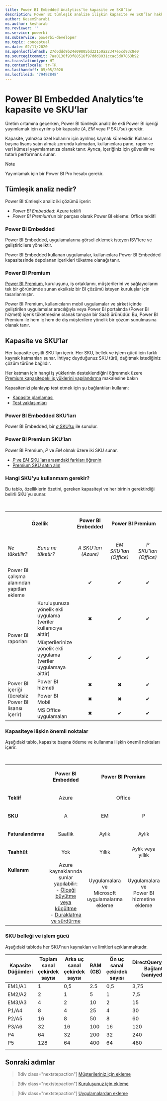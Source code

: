 ```yaml
---
title: Power BI Embedded Analytics’te kapasite ve SKU’lar
description: Power BI tümleşik analize ilişkin kapasite ve SKU’lar hakkında bilgi edinin.
author: KesemSharabi
ms.author: kesharab
ms.reviewer: ''
ms.service: powerbi
ms.subservice: powerbi-developer
ms.topic: conceptual
ms.date: 02/11/2020
ms.openlocfilehash: 27d6ddd9b24e09805bd22150a22347e5cd93c8e0
ms.sourcegitcommit: 7aa0136f93f88516f97ddd8031ccac5d07863b92
ms.translationtype: HT
ms.contentlocale: tr-TR
ms.lasthandoff: 05/05/2020
ms.locfileid: "79492848"
---
```

# <a name="capacity-and-skus-in-power-bi-embedded-analytics"></a>Power BI Embedded Analytics’te kapasite ve SKU’lar

Üretim ortamına geçerken, Power BI tümleşik analiz ile ekli Power BI içeriği yayımlamak için ayrılmış bir kapasite (*A*, *EM* veya *P* SKU’su) gerekir.

Kapasite, yalnızca özel kullanım için ayrılmış kaynak kümesidir. Kullanıcı başına lisans satın almak zorunda kalmadan, kullanıcılara pano, rapor ve veri kümesi yayımlamanıza olanak tanır. Ayrıca, içeriğiniz için güvenilir ve tutarlı performans sunar.

>[!NOTE]
>Yayımlamak için bir Power BI Pro hesabı gerekir.

## <a name="what-is-embedded-analytics"></a>Tümleşik analiz nedir?

Power BI tümleşik analiz iki çözümü içerir:
* *Power BI Embedded*: Azure teklifi
* *Power BI Premium*’un bir parçası olarak Power BI ekleme: Office teklifi

### <a name="power-bi-embedded"></a>Power BI Embedded

Power BI Embedded, uygulamalarına görsel eklemek isteyen ISV’lere ve geliştiricilere yöneliktir.

Power BI Embedded kullanan uygulamalar, kullanıcılara Power BI Embedded kapasitesinde depolanan içerikleri tüketme olanağı tanır.

### <a name="power-bi-premium"></a>Power BI Premium

[Power BI Premium](../../service-premium-what-is.md), kuruluşunu, iş ortaklarını, müşterilerini ve sağlayıcılarını tek bir görünümde sunan eksiksiz bir BI çözümü isteyen kuruluşlar için tasarlanmıştır.

Power BI Premium, kullanıcıların mobil uygulamalar ve şirket içinde geliştirilen uygulamalar aracılığıyla veya Power BI portalında (Power BI hizmeti) içerik tüketmesine olanak tanıyan bir SaaS ürünüdür. Bu, Power BI Premium ile hem iç hem de dış müşterilere yönelik bir çözüm sunulmasına olanak tanır.

## <a name="capacity-and-skus"></a>Kapasite ve SKU’lar

Her kapasite çeşitli SKU’ları içerir. Her SKU, bellek ve işlem gücü için farklı kaynak katmanları sunar. İhtiyaç duyduğunuz SKU türü, dağıtmak istediğiniz çözüm türüne bağlıdır.

Her katman için hangi iş yüklerinin desteklendiğini öğrenmek üzere [Premium kapasitedeki iş yüklerini yapılandırma](../../service-admin-premium-workloads.md) makalesine bakın

Kapasitenizi planlayıp test etmek için şu bağlantıları kullanın:
* [Kapasite planlaması](embedded-capacity-planning.md)
* [Test yaklaşımları](../../service-premium-capacity-optimize.md#testing-approaches)

### <a name="power-bi-embedded-skus"></a>Power BI Embedded SKU’ları

Power BI Embedded, bir [*a* SKU’su](../../service-admin-premium-purchase.md#purchase-a-skus-for-testing-and-other-scenarios) ile sunulur.

### <a name="power-bi-premium-skus"></a>Power BI Premium SKU’ları

Power BI Premium, *P* ve *EM* olmak üzere iki SKU sunar.
* [*P* ve *EM* SKU’ları arasındaki farkları öğrenin](../../service-premium-what-is.md#subscriptions-and-licensing)
* [Premium SKU satın alın](../../service-admin-premium-purchase.md)

### <a name="which-sku-should-i-use"></a>Hangi SKU’yu kullanmam gerekir?

Bu tablo, özelliklerin özetini, gereken kapasiteyi ve her birinin gerektirdiği belirli SKU’yu sunar. 

</br>
<table>
<col width="20%">
<col width="20%">
<col width="20%">
<col width="20%">
<col width="20%">
<tbody>
<tr>
<td style="text-align: center"; colspan="2"><p><b>Özellik</b></p></td>
<td style="text-align: center">
<p><b>Power BI Embedded</b></p>
</td>
<td style="text-align: center"; colspan="2">
<p><b>Power BI Premium</b></p>
</td>
</tr>
<tr>
<td><p><em>Ne tüketilir?</em><p></td>
<td><p><em>Bunu ne tüketir?</em><p></td>
<td style="text-align: center"><p><em>A SKU’ları</br>(Azure)</em></p></td>
<td style="text-align: center"><p><em>EM SKU’ları</br>(Office)</em></p></td>
<td style="text-align: center"><p><em>P SKU’ları</br>(Office)</em></p></td>
</tr>
<tr>
<td>Power BI çalışma alanından yapıtları ekleme</td>
<td>
</td>
<td style="text-align: center">✔</td>
<td style="text-align: center">✔</td>
<td style="text-align: center">✔</td>
</tr>
<tr>
<td rowspan="2">Power BI raporları</td>
<td>Kuruluşunuza yönelik ekli uygulama</br>(veriler kullanıcıya aittir)</td>
<td style="text-align: center">✖</td>
<td style="text-align: center">✔</td>
<td style="text-align: center">✔</td>
</tr>
<tr>
<td>Müşterilerinize yönelik ekli uygulama</br>(veriler uygulamaya aittir)</td>
<td style="text-align: center">✔</td>
<td style="text-align: center">✔</td>
<td style="text-align: center">✔</td>
</tr>
<tr>
<td rowspan="3">Power BI içeriği<br>(ücretsiz Power BI lisansı içerir)</td>
<td>Power BI hizmeti</td>
<td style="text-align: center">✖</td>
<td style="text-align: center">✖</td>
<td style="text-align: center">✔</td>
</tr>
<tr>
<td>Power BI Mobil</td>
<td style="text-align: center">✖</td>
<td style="text-align: center">✖</td>
<td style="text-align: center">✔</td>
</tr>
<tr>
<td>MS Office uygulamaları</td>
<td style="text-align: center">✖</td>
<td style="text-align: center">✔</td>
<td style="text-align: center">✔</td>
</tr>
</tbody>
</table>

### <a name="capacity-considerations"></a>Kapasiteye ilişkin önemli noktalar

Aşağıdaki tablo, kapasite başına ödeme ve kullanıma ilişkin önemli noktaları içerir.

</br>
<table>
<tbody>
<tr>
<td></td>
<td style="text-align: center;"><p><strong>Power BI Embedded</strong></p></td>
<td style="text-align: center;" colspan="2"><p><strong>Power BI Premium</strong></p></td>
</tr>
<tr>
<td><p><strong>Teklif</strong></p></td>
<td style="text-align: center;"><p>Azure</p></td>
<td style="text-align: center;" colspan="2"><p>Office</p></td>
</tr>
<tr>
<td><p><strong>SKU</strong></p></td>
<td style="text-align: center;"><p>A</p></td>
<td style="text-align: center;"><p>EM</p></td>
<td style="text-align: center;"><p>P</p></td>
</tr>
<tr>
<td><p><strong>Faturalandırma</strong></td>
<td style="text-align: center;">Saatlik</td>
<td style="text-align: center;">Aylık</td>
<td style="text-align: center;">Aylık</td>
</tr>
<tr>
<td><p><strong>Taahhüt</strong></td>
<td style="text-align: center;">Yok</td>
<td style="text-align: center;">Yıllık</td>
<td style="text-align: center;">Aylık veya yıllık</td>
</tr>
<tr>
<td valign="top"><p><strong>Kullanım</strong></td>
<td style="text-align: center;">Azure kaynaklarında şunlar yapılabilir:</br>- <a href="azure-pbie-scale-capacity.md">Ölçeği büyütme veya küçültme</a></br>- <a href="azure-pbie-pause-start.md">Duraklatma ve sürdürme</a>
</td>
<td style="text-align: center;">Uygulamalara ve</br> Microsoft uygulamalarına ekleme</td>
<td style="text-align: center;">Uygulamalara ve</br> Power BI hizmetine ekleme</td>
</tr>
</tbody>
</table>

### <a name="sku-memory-and-computing-power"></a>SKU belleği ve işlem gücü

Aşağıdaki tabloda her SKU'nun kaynakları ve limitleri açıklanmaktadır.

| Kapasite Düğümleri | Toplam sanal çekirdek sayısı | Arka uç sanal çekirdek sayısı | RAM (GB) | Ön uç sanal çekirdek sayısı | DirectQuery/Canlı Bağlantı (saniyede) | Model Yenileme Paralelliği |
| --- | --- | --- | --- | --- | --- | --- |
| EM1/A1 | 1 | 0,5 | 2.5 | 0,5 | 3,75 | 1 |
| EM2/A2 | 2 | 1 | 5 | 1 | 7,5 | 2 |
| EM3/A3 | 4 | 2 | 10 | 2 | 15 | 3 |
| P1/A4 | 8 | 4 | 25 | 4 | 30 | 6 |
| P2/A5 | 16 | 8 | 50 | 8 | 60 | 12 |
| P3/A6 | 32 | 16 | 100 | 16 | 120 | 24 |
| P4 | 64 | 32 | 200 | 32 | 240 | 48 |
| P5 | 128 | 64 | 400 | 64 | 480 | 96 |
| | | | | | | |

## <a name="next-steps"></a>Sonraki adımlar

> [!div class="nextstepaction"]
>[Müşterileriniz için ekleme](embed-sample-for-customers.md)

> [!div class="nextstepaction"]
>[Kuruluşunuz için ekleme](embed-sample-for-your-organization.md)

> [!div class="nextstepaction"]
> [Uygulamalardan ekleme](embed-from-apps.md)